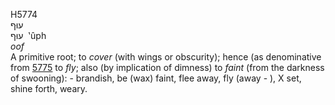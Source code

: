 <body>
  <p>H5774<br>  עוּף  <br> עוּף  ‎  ‛ûph  <br><i>oof </i><br>A primitive root; to <i>cover</i> (with wings or obscurity); hence (as denominative from <a href="h5775.htm">5775</a>  to <i>fly</i>; also (by implication of dimness) to <i>faint</i> (from the darkness of swooning): - brandish, be (wax) faint, flee away, fly (away - ), X set, shine forth, weary.<br></p>
 </body>